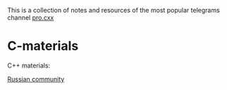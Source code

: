 This is a collection of notes and resources of the most popular telegrams channel [pro.cxx](https://t.me/ProCxx/249036)
# C-materials
C++ materials:

[Russian community](https://github.com/Kreezag/C-materials/blob/master/C%2B%2Bmaterials.ru.md)
